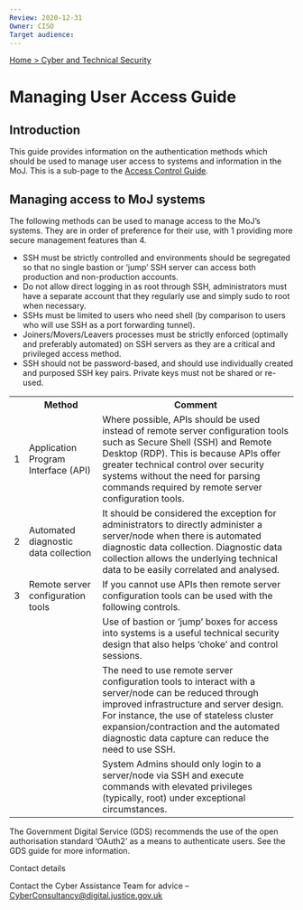 ```yaml
---
Review: 2020-12-31
Owner: CISO
Target audience:
---
```


[Home > Cyber and Technical Security](home-security-policies-guides.md)

# Managing User Access Guide

## Introduction

This guide provides information on the authentication methods which should be used to manage user access to systems and information in the MoJ. This is a sub-page to the [Access Control Guide](access-control-guide.md).

## Managing access to MoJ systems

The following methods can be used to manage access to the MoJ’s systems. They are in order of preference for their use, with 1 providing more secure management features than 4.

<table>
<tr>
<th></th>
<th>Method</th>
<th>Comment</th>
</tr>
<tr><td>1</td><td>Application Program Interface (API)</td><td>Where possible, APIs should be used instead of remote server configuration tools such as Secure Shell (SSH) and Remote Desktop  (RDP). This is because APIs offer greater technical control over security systems without the need for parsing commands required by remote server configuration tools.</td></tr>
<tr><td>2</td><td>Automated diagnostic data collection</td><td> It should be considered the exception for administrators to directly administer a server/node when there is automated diagnostic data collection. Diagnostic data collection allows the underlying technical data to be easily correlated and analysed.</td></tr>
<tr><td>3</td><td>Remote server configuration tools</td><td>If you cannot use APIs then remote server configuration tools can be used with the following controls.</td></tr>
<tr><td></td>
<td></td>
<td>Use of bastion or ‘jump’ boxes for access into systems is a useful technical security design that also helps ‘choke’ and control sessions.</td></tr>
<tr><td></td>
<td></td>
<td>The need to use remote server configuration tools to interact with a server/node can be reduced through improved infrastructure and server design. For instance, the use of stateless cluster expansion/contraction and the automated diagnostic data capture can reduce the need to use SSH.</td></tr>
<td></td>
<td></td>
<td>System Admins should only login to a server/node via SSH and execute commands with elevated privileges (typically, root) under exceptional circumstances.</td>
<ul><li>SSH must be strictly controlled and environments should be segregated so that no single bastion or ‘jump’ SSH server can access both production and non-production accounts.</li>
<li>Do not allow direct logging in as root through SSH, administrators must have a separate account that they regularly use and simply sudo to root when necessary.</li>
<li>SSHs must be limited to users who need shell (by comparison to users who will use SSH as a port forwarding tunnel).</li>
<li>Joiners/Movers/Leavers processes must be strictly enforced (optimally and preferably automated) on SSH servers as they are a critical and privileged access method.</li>
<li>SSH should not be password-based, and should use individually created and purposed SSH key pairs. Private keys must not be shared or re-used.</li></ul>
</table>

The Government Digital Service (GDS) recommends the use of the open authorisation standard ‘OAuth2’ as a means to authenticate users. See the GDS guide for more information.

Contact details

Contact the Cyber Assistance Team for advice – [CyberConsultancy@digital.justice.gov.uk](mailto:CyberConsultancy@digital.justice.gov.uk)
